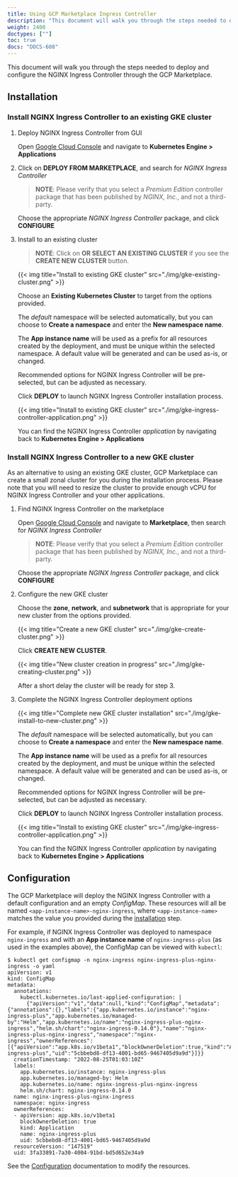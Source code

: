 ```yaml
---
title: Using GCP Marketplace Ingress Controller
description: "This document will walk you through the steps needed to deploy the NGINX Ingress Controller through the GCP Marketplace."
weight: 2400
doctypes: [""]
toc: true
docs: "DOCS-608"
---
```


This document will walk you through the steps needed to deploy and configure the NGINX Ingress Controller through the GCP Marketplace.

## Installation

### Install NGINX Ingress Controller to an existing GKE cluster

1. Deploy NGINX Ingress Controller from GUI

   Open [Google Cloud Console](https://console.cloud.google.com/) and navigate to **Kubernetes Engine > Applications**

2. Click on **DEPLOY FROM MARKETPLACE**, and search for *NGINX Ingress Controller*

   <!-- TODO Add an image of KIC options in marketplace once listing are approved -->
   > **NOTE**: Please verify that you select a *Premium Edition* controller package that has been published by *NGINX, Inc.*, and not a third-party.

   Choose the appropriate *NGINX Ingress Controller* package, and click **CONFIGURE**

3. Install to an existing cluster

   > **NOTE**: Click on **OR SELECT AN EXISTING CLUSTER** if you see the **CREATE NEW CLUSTER** button.

   {{< img title="Install to existing GKE cluster" src="./img/gke-existing-cluster.png" >}}

   Choose an **Existing Kubernetes Cluster** to target from the options provided.

   The *default* namespace will be selected automatically, but you can choose to **Create a namespace** and enter the **New namespace name**.

   The **App instance name** will be used as a prefix for all resources created by the deployment, and must be unique within the selected namespace. A default value will be generated and can be used as-is, or changed.

   Recommended options for NGINX Ingress Controller will be pre-selected, but can be adjusted as necessary.

   Click **DEPLOY** to launch NGINX Ingress Controller installation process.

   {{< img title="Install to existing GKE cluster" src="./img/gke-ingress-controller-application.png" >}}

   You can find the NGINX Ingress Controller *application* by navigating back to **Kubernetes Engine > Applications**

### Install NGINX Ingress Controller to a new GKE cluster

As an alternative to using an existing GKE cluster, GCP Marketplace can create a small zonal cluster for you during the installation process. Please note that you will need to resize the cluster to provide enough vCPU for NGINX Ingress Controller and your other applications.

1. Find NGINX Ingress Controller on the marketplace

   Open [Google Cloud Console](https://console.cloud.google.com/) and navigate to **Marketplace**, then search for *NGINX Ingress Controller*

   <!-- TODO Add an image of KIC options in marketplace once listing are approved -->
   > **NOTE**: Please verify that you select a *Premium Edition* controller package that has been published by *NGINX, Inc.*, and not a third-party.

   Choose the appropriate *NGINX Ingress Controller* package, and click **CONFIGURE**

2. Configure the new GKE cluster

   Choose the **zone**, **network**, and **subnetwork** that is appropriate for your new cluster from the options provided.

   {{< img title="Create a new GKE cluster" src="./img/gke-create-cluster.png" >}}

   Click **CREATE NEW CLUSTER**.

   {{< img title="New cluster creation in progress" src="./img/gke-creating-cluster.png" >}}

   After a short delay the cluster will be ready for step 3.

3. Complete the NGINX Ingress Controller deployment options

   {{< img title="Complete new GKE cluster installation" src="./img/gke-install-to-new-cluster.png" >}}

   The *default* namespace will be selected automatically, but you can choose to **Create a namespace** and enter the **New namespace name**.

   The **App instance name** will be used as a prefix for all resources created by the deployment, and must be unique within the selected namespace. A default value will be generated and can be used as-is, or changed.

   Recommended options for NGINX Ingress Controller will be pre-selected, but can be adjusted as necessary.

   Click **DEPLOY** to launch NGINX Ingress Controller installation process.

   {{< img title="Install to existing GKE cluster" src="./img/gke-ingress-controller-application.png" >}}

   You can find the NGINX Ingress Controller *application* by navigating back to **Kubernetes Engine > Applications**

## Configuration

The GCP Marketplace will deploy the NGINX Ingress Controller with a default configuration and an empty *ConfigMap*. These resources will all be named `<app-instance-name>-nginx-ingress`, where `<app-instance-name>` matches the value you provided during the [installation](#installation) step.

For example, if NGINX Ingress Controller was deployed to namespace `nginx-ingress` and with an **App instance name** of `nginx-ingress-plus` (as used in the examples above), the ConfigMap can be viewed with `kubectl`:

```
$ kubectl get configmap -n nginx-ingress nginx-ingress-plus-nginx-ingress -o yaml
apiVersion: v1
kind: ConfigMap
metadata:
  annotations:
    kubectl.kubernetes.io/last-applied-configuration: |
      {"apiVersion":"v1","data":null,"kind":"ConfigMap","metadata":{"annotations":{},"labels":{"app.kubernetes.io/instance":"nginx-ingress-plus","app.kubernetes.io/managed-by":"Helm","app.kubernetes.io/name":"nginx-ingress-plus-nginx-ingress","helm.sh/chart":"nginx-ingress-0.14.0"},"name":"nginx-ingress-plus-nginx-ingress","namespace":"nginx-ingress","ownerReferences":[{"apiVersion":"app.k8s.io/v1beta1","blockOwnerDeletion":true,"kind":"Application","name":"nginx-ingress-plus","uid":"5cbbebd8-df13-4001-bd65-9467405d9a9d"}]}}
  creationTimestamp: "2022-08-25T01:03:10Z"
  labels:
    app.kubernetes.io/instance: nginx-ingress-plus
    app.kubernetes.io/managed-by: Helm
    app.kubernetes.io/name: nginx-ingress-plus-nginx-ingress
    helm.sh/chart: nginx-ingress-0.14.0
  name: nginx-ingress-plus-nginx-ingress
  namespace: nginx-ingress
  ownerReferences:
  - apiVersion: app.k8s.io/v1beta1
    blockOwnerDeletion: true
    kind: Application
    name: nginx-ingress-plus
    uid: 5cbbebd8-df13-4001-bd65-9467405d9a9d
  resourceVersion: "147519"
  uid: 3fa33891-7a30-4004-91bd-bd5d652e34a9
```

See the [Configuration](/nginx-ingress-controller/configuration/) documentation to modify the resources.
